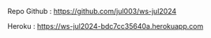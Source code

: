 Repo Github :
https://github.com/jul003/ws-jul2024

Heroku :
https://ws-jul2024-bdc7cc35640a.herokuapp.com